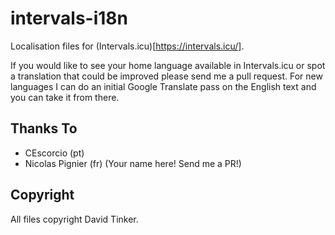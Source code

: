 # intervals-i18n

Localisation files for (Intervals.icu)[https://intervals.icu/].

If you would like to see your home language available in Intervals.icu or spot a translation that could be improved
please send me a pull request. For new languages I can do an initial Google Translate pass on the English text and
you can take it from there.

## Thanks To

- CEscorcio (pt)
- Nicolas Pignier (fr)
(Your name here! Send me a PR!)

## Copyright

All files copyright David Tinker.
